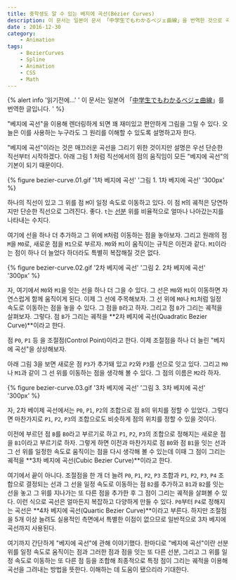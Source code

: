 ```yaml
---
title: 중학생도 알 수 있는 베지에 곡선(Bézier Curves)
description: 이 문서는 일본어 문서 「中学生でもわかるベジェ曲線」을 번역한 것으로 곡선을 그리거나 애니메이션 처리에 근간이 되는 베지에 곡선(Bézier Curves)의 원리에 관해서 쉽고 간단하게 소개합니다.
date : 2016-12-30
category:
    - Animation
tags:
    - BezierCurves
    - Spline
    - Animation
    - CSS
    - Math
---
```


{% alert info '읽기전에...' '
이 문서는 일본어  「[中学生でもわかるベジェ曲線](http://blog.sigbus.info/2011/10/bezier.html)」를 번역한 글입니다.
' %}

"베지에 곡선"을 이용해 렌더링하게 되면 꽤 재미있고 편안하게 그림을 그릴 수 있다. 오늘은 이를 사용하는 누구라도 그 원리를 이해할 수 있도록 설명하고자 한다.

"베지에 곡선"이라는 것은 매끄러운 곡선을 그리기 위한 것이지만 설명은 우선 단순한 직선부터 시작하겠다. 아래 그림 1 처럼 직선에서의 점의 움직임이 모든 "베지에 곡선"의 기본이 되기 때문이다.

{% figure bezier-curve.01.gif '1차 베지에 곡선' '그림 1. 1차 베지에 곡선' '300px' %}

하나의 직선이 있고 그 위를 점 `M`이 일정 속도로 이동하고 있다. 이 점 `M`의 궤적은 당연하지만 단순한 직선으로 그려진다. 좋다. `t`는 [선분](http://dic.daum.net/word/view.do?wordid=kkw000140374&supid=kku000175471) 위를 비율적으로 얼마나 나아갔는지를 나타내는 수치다.

여기에 선을 하나 더 추가하고 그 위에 `M`처럼 이동하는 점을 놓아보자. 그리고 원래의 점 `M`을 `M0`로, 새로운 점을 `M1`으로 부르자. `M0`와 `M1`이 움직이는 규칙은 이전과 같다. `M1`이라는 점이 하나 더 늘었다 하더라도 특별히 복잡해질 것은 없다.

{% figure bezier-curve.02.gif '2차 베지에 곡선' '그림 2. 2차 베지에 곡선' '300px' %}

자, 여기에서 `M0`와 `M1`을 잇는 선을 하나 더 그을 수 있다. 그 선은 `M0`와 `M1`이 이동하면 자연스럽게 함께 움직이게 된다. 이제 그 선에 주목해보자. 그 선 위에 `M0`나 `M1`처럼 일정 속도로 이동하는 점을 놓을 수 있다. 그 점을 `B`라고 하자. 그리고 점 `B`가 그리는 궤적을 살펴보자. 그렇다. 점 `B`가 그리는 궤적을 **2차 베지에 곡선(Quadratic Bezier Curve)**이라고 한다.

점 `P0`, `P1` 등 을 조절점(Control Point)이라고 한다. 이제 조절점을 하나 더 늘린 "베지에 곡선"을 상상해보자.

아래 그림 3을 보면 새로운 점 `P3`가 추가돼 있고 `P2`와 `P3`를 선으로 잇고 있다. 그리고 `M0`나 `M1`과 같이 그 선 위를 이동하는 점을 생각해 볼 수 있다. 그 점의 이름은 `M2`라 하자.

{% figure bezier-curve.03.gif '3차 베지에 곡선' '그림 3. 3차 베지에 곡선' '300px' %}

자, 2차 베이제 곡선에서는 `P0`, `P1`, `P2`의 조합으로 점 `B`의 위치를 정할 수 있었다. 그렇다면 마찬가지로 `P1`, `P2`, `P3`의 조합으로도 비슷하게 점의 위치를 정할 수 있을 것이다.

이전에 부르던 점 `B`를 `B0`라고 부르기로 하고 `P1`, `P2`, `P3`의 조합으로 정해지는 새로운 점을 `B1`이라고 부르기로 하자. 그렇게 하면 이전과 마찬가지로 점 `B0`와 점 `B1`을 잇는 선과 그 선 위를 일정한 속도로 움직이는 점을 다시 생각해 볼 수 있는데 이때 그 점이 그리는 궤적을 **3차 베지에 곡선(Cubic Bezier Curve)**이라고 한다.

여기에서 끝이 아니다. 조절점을 한 개 더 늘려 `P0`, `P1`, `P2`, `P3` 조합과 `P1`, `P2`, `P3`, `P4` 조합으로 결정되는 선과 그 선을 일정 속도로 이동하는 점 `B2`를 추가하고 `B1`과 `B2`를 잇는 선을 놓고 그 위를 지나가는 또 다른 점을 추가한 후 그 점이 그리는 궤적을 살펴볼 수 있다. 이런 식으로 곡선은 얼마든지 복잡하고 다양하게 만들 수 있다. `P0`부터 `P4`로 정해지는 곡선은 **4차 베지에 곡선(Quartic Bezier Curve)**이라고 부른다. 하지만 조절점을 5개 이상 늘려도 실용적인 측면에서 특별한 이점이 없으므로 일반적으로 3차 베지에 곡선까지 사용된다.

여기까지 간단하게 "베지에 곡선"에 관해 이야기했다. 한마디로 "베지에 곡선"이란 선분 위를 일정 속도로 움직이는 점과 그러한 점과 점을 잇는 또 다른 선분, 그리고 그 위를 일정 속도로 이동하는 또 다른 점 등을 조합해 최종적으로 특정 점이 그리는 궤적을 이용해 곡선을 그려내는 방법을 뜻한다. 이해하는 데 도움이 됐으리라 기대한다.
